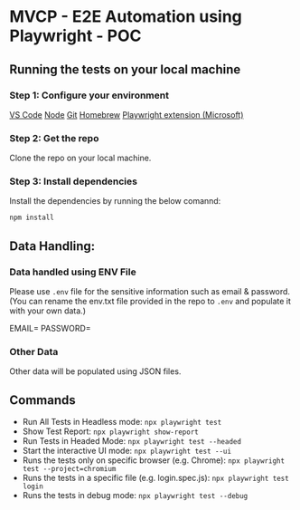 # MVCP - E2E Automation using Playwright - POC

## Running the tests on your local machine

### Step 1: Configure your environment

[VS Code](https://code.visualstudio.com/)
[Node](https://nodejs.org/en)
[Git](https://git-scm.com/download/mac)
[Homebrew](https://brew.sh/)
[Playwright extension (Microsoft)](https://marketplace.visualstudio.com/items?itemName=ms-playwright.playwright)

### Step 2: Get the repo
Clone the repo on your local machine.

### Step 3: Install dependencies
Install the dependencies by running the below comannd:
```sh
npm install
```

## Data Handling: 

### Data handled using ENV File
Please use `.env` file for the sensitive information such as email & password. (You can rename the env.txt file provided in the repo to `.env` and populate it with your own data.) 

<!-- .env -->
EMAIL=
PASSWORD=

### Other Data
Other data will be populated using JSON files.

## Commands
* Run All Tests in Headless mode: `npx playwright test`
* Show Test Report: `npx playwright show-report`
* Run Tests in Headed Mode: `npx playwright test --headed`
* Start the interactive UI mode: `npx playwright test --ui`
* Runs the tests only on specific browser (e.g. Chrome): `npx playwright test --project=chromium`
* Runs the tests in a specific file (e.g. login.spec.js): `npx playwright test login`
* Runs the tests in debug mode: `npx playwright test --debug`



